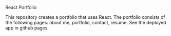 React Portfolio

This repository creates a portfolio that uses React. The portfolio consists of the following pages: about me, portfolio, contact, resume.
See the deployed app in github pages.
